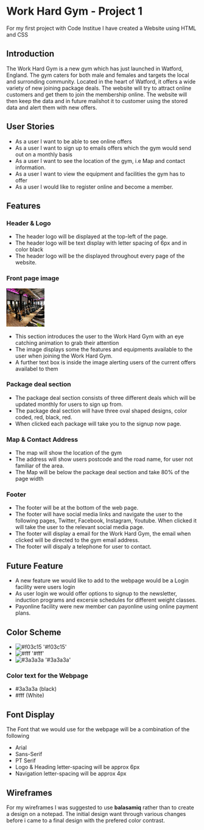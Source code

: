 # Work Hard Gym - Project 1
For my first project with Code Institue I have created a Website using HTML and CSS
## Introduction
The Work Hard Gym is a new gym which has just launched in Watford, England. The gym caters for both male and females and targets the local and surronding community. Located in the heart of Watford, it offers a wide variety of new joining package deals. The website will try to attract online customers and get them to join the membership online. The website will then keep the data and in future mailshot it to customer using the stored data and alert them with new offers. 
## User Stories 
* As a user I want to be able to see online offers
* As a user I want to sign up to emails offers which the gym would send out on a monthly basis
* As a user I want to see the location of the gym, i.e Map and contact information. 
* As a user I want to view the equipment and facilities the gym has to offer
* As a user I would like to register online and become a member. 
## Features
### Header & Logo
* The header logo will be displayed at the top-left of the page. 
* The header logo will be text display with letter spacing of 6px and in color black
* The header logo will be the displayed throughout every page of the website. 
### Front page image
<img src="/images/gym-image.webp" style="height: 100px; width: 100px;"/>

* This section introduces the user to the Work Hard Gym with an eye catching animation to grab their attention
* The image displays some the features and equipments available to the user when joining the Work Hard Gym.
* A further text box is inside the image alerting users of the current offers availabel to them
### Package deal section
* The package deal section consists of three different deals which will be updated monthly for users to sign up from. 
* The package deal section will have three oval shaped designs, color coded, red, black, red.
* When clicked each package will take you to the signup now page. 
### Map & Contact Address
* The map will show the location of the gym
* The address will show users postcode and the road name, for user not familiar of the area. 
* The Map will be below the package deal section and take 80% of the page width
### Footer
* The footer will be at the bottom of the web page.
* The footer will have social media links and navigate the user to the following pages, Twitter, Facebook, Instagram, Youtube. When clicked it will take the user to the relevant social media page.
* The footer will display a email for the Work Hard Gym, the email when clicked will be directed to the gym email address.
* The footer will dispaly a telephone for user to contact. 
## Future Feature
* A new feature we would like to add to the webpage would be a Login facility were users login
* As user login we would offer options to signup to the newsletter, induction programs and excersie schedules for different weight classes. 
* Payonline facility were new member can payonline using online payment plans. 
 ## Color Scheme
- ![#f03c15](https://via.placeholder.com/15/f03c15/000000?text=+) '#f03c15'
- ![#fff](https://via.placeholder.com/15/fff/000000?text=+) '#fff'
- ![#3a3a3a](https://via.placeholder.com/15/#3a3a3a/000000?text=+) '#3a3a3a'

### Color text for the Webpage
+ #3a3a3a (black)
+ #fff 
(White)

## Font Display
The Font that we would use for the webpage will be a combination  of the following 
+ Arial
+ Sans-Serif
+ PT Serif 
+ Logo & Heading letter-spacing will be approx 6px 
+ Navigation letter-spacing will be approx 4px
## Wireframes 
For my wireframes I was suggested to use **balasamiq** rather than to create a design on a notepad. 
The initial design want through various changes before i came to a final design with the prefered color contrast. 

 



 



